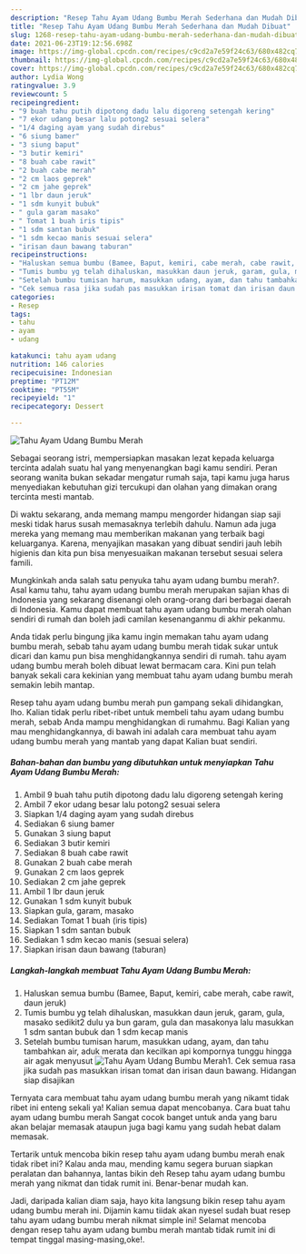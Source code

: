 ```yaml
---
description: "Resep Tahu Ayam Udang Bumbu Merah Sederhana dan Mudah Dibuat"
title: "Resep Tahu Ayam Udang Bumbu Merah Sederhana dan Mudah Dibuat"
slug: 1268-resep-tahu-ayam-udang-bumbu-merah-sederhana-dan-mudah-dibuat
date: 2021-06-23T19:12:56.698Z
image: https://img-global.cpcdn.com/recipes/c9cd2a7e59f24c63/680x482cq70/tahu-ayam-udang-bumbu-merah-foto-resep-utama.jpg
thumbnail: https://img-global.cpcdn.com/recipes/c9cd2a7e59f24c63/680x482cq70/tahu-ayam-udang-bumbu-merah-foto-resep-utama.jpg
cover: https://img-global.cpcdn.com/recipes/c9cd2a7e59f24c63/680x482cq70/tahu-ayam-udang-bumbu-merah-foto-resep-utama.jpg
author: Lydia Wong
ratingvalue: 3.9
reviewcount: 5
recipeingredient:
- "9 buah tahu putih dipotong dadu lalu digoreng setengah kering"
- "7 ekor udang besar lalu potong2 sesuai selera"
- "1/4 daging ayam yang sudah direbus"
- "6 siung bamer"
- "3 siung baput"
- "3 butir kemiri"
- "8 buah cabe rawit"
- "2 buah cabe merah"
- "2 cm laos geprek"
- "2 cm jahe geprek"
- "1 lbr daun jeruk"
- "1 sdm kunyit bubuk"
- " gula garam masako"
- " Tomat 1 buah iris tipis"
- "1 sdm santan bubuk"
- "1 sdm kecao manis sesuai selera"
- "irisan daun bawang taburan"
recipeinstructions:
- "Haluskan semua bumbu (Bamee, Baput, kemiri, cabe merah, cabe rawit, daun jeruk)"
- "Tumis bumbu yg telah dihaluskan, masukkan daun jeruk, garam, gula, masako sedikit2 dulu ya bun garam, gula dan masakonya lalu masukkan 1 sdm santan bubuk dan 1 sdm kecap manis"
- "Setelah bumbu tumisan harum, masukkan udang, ayam, dan tahu tambahkan air, aduk merata dan kecilkan api kompornya tunggu hingga air agak menyusut"
- "Cek semua rasa jika sudah pas masukkan irisan tomat dan irisan daun bawang. Hidangan siap disajikan"
categories:
- Resep
tags:
- tahu
- ayam
- udang

katakunci: tahu ayam udang 
nutrition: 146 calories
recipecuisine: Indonesian
preptime: "PT12M"
cooktime: "PT55M"
recipeyield: "1"
recipecategory: Dessert

---
```



![Tahu Ayam Udang Bumbu Merah](https://img-global.cpcdn.com/recipes/c9cd2a7e59f24c63/680x482cq70/tahu-ayam-udang-bumbu-merah-foto-resep-utama.jpg)

Sebagai seorang istri, mempersiapkan masakan lezat kepada keluarga tercinta adalah suatu hal yang menyenangkan bagi kamu sendiri. Peran seorang  wanita bukan sekadar mengatur rumah saja, tapi kamu juga harus menyediakan kebutuhan gizi tercukupi dan olahan yang dimakan orang tercinta mesti mantab.

Di waktu  sekarang, anda memang mampu mengorder hidangan siap saji meski tidak harus susah memasaknya terlebih dahulu. Namun ada juga mereka yang memang mau memberikan makanan yang terbaik bagi keluarganya. Karena, menyajikan masakan yang dibuat sendiri jauh lebih higienis dan kita pun bisa menyesuaikan makanan tersebut sesuai selera famili. 



Mungkinkah anda salah satu penyuka tahu ayam udang bumbu merah?. Asal kamu tahu, tahu ayam udang bumbu merah merupakan sajian khas di Indonesia yang sekarang disenangi oleh orang-orang dari berbagai daerah di Indonesia. Kamu dapat membuat tahu ayam udang bumbu merah olahan sendiri di rumah dan boleh jadi camilan kesenanganmu di akhir pekanmu.

Anda tidak perlu bingung jika kamu ingin memakan tahu ayam udang bumbu merah, sebab tahu ayam udang bumbu merah tidak sukar untuk dicari dan kamu pun bisa menghidangkannya sendiri di rumah. tahu ayam udang bumbu merah boleh dibuat lewat bermacam cara. Kini pun telah banyak sekali cara kekinian yang membuat tahu ayam udang bumbu merah semakin lebih mantap.

Resep tahu ayam udang bumbu merah pun gampang sekali dihidangkan, lho. Kalian tidak perlu ribet-ribet untuk membeli tahu ayam udang bumbu merah, sebab Anda mampu menghidangkan di rumahmu. Bagi Kalian yang mau menghidangkannya, di bawah ini adalah cara membuat tahu ayam udang bumbu merah yang mantab yang dapat Kalian buat sendiri.

<!--inarticleads1-->

##### Bahan-bahan dan bumbu yang dibutuhkan untuk menyiapkan Tahu Ayam Udang Bumbu Merah:

1. Ambil 9 buah tahu putih dipotong dadu lalu digoreng setengah kering
1. Ambil 7 ekor udang besar lalu potong2 sesuai selera
1. Siapkan 1/4 daging ayam yang sudah direbus
1. Sediakan 6 siung bamer
1. Gunakan 3 siung baput
1. Sediakan 3 butir kemiri
1. Sediakan 8 buah cabe rawit
1. Gunakan 2 buah cabe merah
1. Gunakan 2 cm laos geprek
1. Sediakan 2 cm jahe geprek
1. Ambil 1 lbr daun jeruk
1. Gunakan 1 sdm kunyit bubuk
1. Siapkan  gula, garam, masako
1. Sediakan  Tomat 1 buah (iris tipis)
1. Siapkan 1 sdm santan bubuk
1. Sediakan 1 sdm kecao manis (sesuai selera)
1. Siapkan irisan daun bawang (taburan)




<!--inarticleads2-->

##### Langkah-langkah membuat Tahu Ayam Udang Bumbu Merah:

1. Haluskan semua bumbu (Bamee, Baput, kemiri, cabe merah, cabe rawit, daun jeruk)
1. Tumis bumbu yg telah dihaluskan, masukkan daun jeruk, garam, gula, masako sedikit2 dulu ya bun garam, gula dan masakonya lalu masukkan 1 sdm santan bubuk dan 1 sdm kecap manis
1. Setelah bumbu tumisan harum, masukkan udang, ayam, dan tahu tambahkan air, aduk merata dan kecilkan api kompornya tunggu hingga air agak menyusut
<img src="//assets-global.cpcdn.com/assets/icons/button_play-2c75c40dde080a61004c1f40b05d8f140eaff45d7e9e6481dc71c63d2e7c4909.png" alt="Tahu Ayam Udang Bumbu Merah">1. Cek semua rasa jika sudah pas masukkan irisan tomat dan irisan daun bawang. Hidangan siap disajikan




Ternyata cara membuat tahu ayam udang bumbu merah yang nikamt tidak ribet ini enteng sekali ya! Kalian semua dapat mencobanya. Cara buat tahu ayam udang bumbu merah Sangat cocok banget untuk anda yang baru akan belajar memasak ataupun juga bagi kamu yang sudah hebat dalam memasak.

Tertarik untuk mencoba bikin resep tahu ayam udang bumbu merah enak tidak ribet ini? Kalau anda mau, mending kamu segera buruan siapkan peralatan dan bahannya, lantas bikin deh Resep tahu ayam udang bumbu merah yang nikmat dan tidak rumit ini. Benar-benar mudah kan. 

Jadi, daripada kalian diam saja, hayo kita langsung bikin resep tahu ayam udang bumbu merah ini. Dijamin kamu tiidak akan nyesel sudah buat resep tahu ayam udang bumbu merah nikmat simple ini! Selamat mencoba dengan resep tahu ayam udang bumbu merah mantab tidak rumit ini di tempat tinggal masing-masing,oke!.

